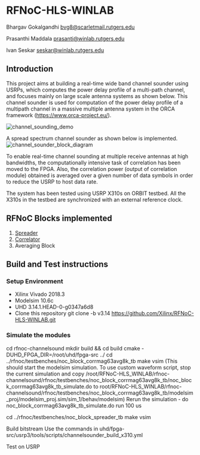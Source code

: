 # RFNoC-HLS-WINLAB

Bhargav Gokalgandhi bvg8@scarletmail.rutgers.edu

Prasanthi Maddala prasanti@winlab.rutgers.edu

Ivan Seskar seskar@winlab.rutgers.edu

## Introduction
This project aims at building a real-time wide band channel sounder using USRPs, which computes the power delay profile of a multi-path channel, and focuses mainly on large scale antenna systems as shown below. This channel sounder is used for computation of  the power delay profile of a multipath channel in a massive multiple antenna system in the ORCA framework (https://www.orca-project.eu/).

![channel_sounding_demo](https://user-images.githubusercontent.com/9439021/27981986-ee9480fa-6364-11e7-8bd5-c1f9374eb964.jpg)

A spread spectrum channel sounder as shown below is implemented.
![channel_sounder_block_diagram](https://user-images.githubusercontent.com/9439021/27981984-e9af8008-6364-11e7-981e-91cf151f054d.jpg)

To enable real-time channel sounding at multiple receive antennas at high bandwidths, the computationally intensive task of correlation has been moved to the FPGA. Also, the correlation power (output of correlation module) obtained is averaged over a given number of data symbols in order to reduce the USRP to host data rate.

The system has been tested using USRP X310s on ORBIT testbed. All the X310s in the testbed are synchronized with an external reference clock. 

## RFNoC Blocks implemented

1) [Spreader](hls-projects/spreader/README.md)
2) [Correlator](hls-projects/correlator/README.md)
3) Averaging Block


## Build and Test instructions

### Setup Environment 
 - Xilinx Vivado 2018.3
 - Modelsim 10.6c
 - UHD 3.14.1.HEAD-0-g0347a6d8
 - Clone this repository 
   git clone -b v3.14 https://github.com/Xilinx/RFNoC-HLS-WINLAB.git

### Simulate the modules 

cd rfnoc-channelsound
mkdir build && cd build
cmake -DUHD_FPGA_DIR=/root/uhd/fpga-src ../
cd ../rfnoc/testbenches/noc_block_corrmag63avg8k_tb
make vsim (This should start the modelsim simulation. To use custom waveform script, stop the current simulation and copy /root/RFNoC-HLS_WINLAB/rfnoc-channelsound/rfnoc/testbenches/noc_block_corrmag63avg8k_tb/noc_block_corrmag63avg8k_tb_simulate.do to root/RFNoC-HLS_WINLAB/rfnoc-channelsound/rfnoc/testbenches/noc_block_corrmag63avg8k_tb/modelsim_proj/modelsim_proj.sim/sim_1/behav/modelsim)
Rerun the simulation - do noc_block_corrmag63avg8k_tb_simulate.do 
run 100 us

cd ../rfnoc/testbenches/noc_block_spreader_tb
make vsim

Build bitstream
Use the commands in uhd/fpga-src/usrp3/tools/scripts/channelsounder_build_x310.yml

Test on USRP



